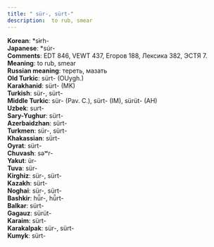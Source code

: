 ```yaml
---
title: " sür-, sürt-"
description:  to rub, smear
---
```


<strong>Korean</strong>:  *sɨ̀rh-<br>
<strong>Japanese</strong>:  *súr-<br>
<strong>Comments</strong>:  EDT 846, VEWT 437, Егоров 188, Лексика 382, ЭСТЯ 7.<br>
<strong>Meaning</strong>:  to rub, smear<br>
<strong>Russian meaning</strong>:  тереть, мазать<br>
<strong>Old Turkic</strong>:  sürt- (OUygh.)<br>
<strong>Karakhanid</strong>:  sürt- (MK)<br>
<strong>Turkish</strong>:  sür-, sürt-<br>
<strong>Middle Turkic</strong>:  sür- (Pav. C.), sürt- (IM), sürüt- (AH)<br>
<strong>Uzbek</strong>:  surt-<br>
<strong>Sary-Yughur</strong>:  sürt-<br>
<strong>Azerbaidzhan</strong>:  sürt-<br>
<strong>Turkmen</strong>:  sür-, sürt-<br>
<strong>Khakassian</strong>:  sürt-<br>
<strong>Oyrat</strong>:  sürt-<br>
<strong>Chuvash</strong>:  sǝʷr-<br>
<strong>Yakut</strong>:  ür-<br>
<strong>Tuva</strong>:  sür-<br>
<strong>Kirghiz</strong>:  sür-, sürt-<br>
<strong>Kazakh</strong>:  sürt-<br>
<strong>Noghai</strong>:  sür-, sürt-<br>
<strong>Bashkir</strong>:  hü̆r-, hü̆rt-<br>
<strong>Balkar</strong>:  sürt-<br>
<strong>Gagauz</strong>:  sürüt-<br>
<strong>Karaim</strong>:  sürt-<br>
<strong>Karakalpak</strong>:  sür-, sürt-<br>
<strong>Kumyk</strong>:  sürt-<br>


